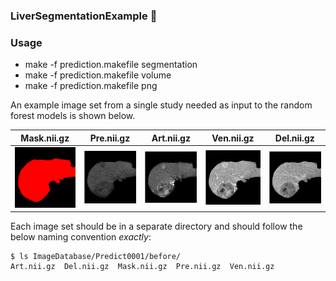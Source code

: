 ### LiverSegmentationExample :grimacing:

### Usage

* make -f prediction.makefile segmentation
* make -f prediction.makefile volume
* make -f prediction.makefile png

An example image set from a single study needed as input to the random
forest models is shown below.

Mask.nii.gz  | Pre.nii.gz  | Art.nii.gz  | Ven.nii.gz | Del.nii.gz  
-----------  | ----------- | ----------  | ---------- | ----------
![mask](/DataSetupREADME/pdffig/mask.png) | ![pre](/DataSetupREADME/pdffig/precontrast.png) | ![art](/DataSetupREADME/pdffig/arterial.png) | ![ven](/DataSetupREADME/pdffig/venous.png) | ![del](/DataSetupREADME/pdffig/delay.png)

Each image set should be in a separate directory and should follow
the below naming convention *exactly*:
```
$ ls ImageDatabase/Predict0001/before/
Art.nii.gz  Del.nii.gz  Mask.nii.gz  Pre.nii.gz  Ven.nii.gz
```
